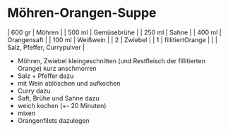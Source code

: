 # Möhren-Orangen-Suppe  

| 600 gr | Möhren                     |
| 500 ml | Gemüsebrühe                |
| 250 ml | Sahne                      |
| 400 ml | Orangensaft                |
| 100 ml | Weißwein                   |
| 2      | Zwiebel                    |
| 1      | fillitiertOrange           |
|        | Salz, Pfeffer, Currypulver |

- Möhren, Zwiebel kleingeschnitten (und Restfleisch der fillitierten Orange) kurz anschmorren
- Salz + Pfeffer dazu
- mit Wein ablöschen und aufkochen
- Curry dazu
- Saft, Brühe und Sahne dazu
- weich kochen (+- 20 Minuten)
- mixen
- Orangenfilets dazulegen



